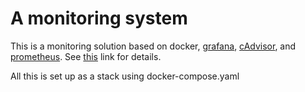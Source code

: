 # A monitoring system

This is a monitoring solution based on docker, [grafana](https://github.com/grafana/grafana), [cAdvisor](https://github.com/google/cadvisor), and [prometheus](https://github.com/prometheus/prometheus). See [this](https://brooks.sh/2018/06/03/monitoring-your-home-lab-with-grafana-in-docker/) link for details.

All this is set up as a stack using docker-compose.yaml




